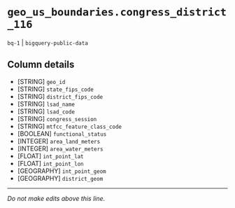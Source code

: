 # `geo_us_boundaries.congress_district_116`
`bq-1` | `bigquery-public-data`

## Column details
* [STRING]    `geo_id`
* [STRING]    `state_fips_code`
* [STRING]    `district_fips_code`
* [STRING]    `lsad_name`
* [STRING]    `lsad_code`
* [STRING]    `congress_session`
* [STRING]    `mtfcc_feature_class_code`
* [BOOLEAN]   `functional_status`
* [INTEGER]   `area_land_meters`
* [INTEGER]   `area_water_meters`
* [FLOAT]     `int_point_lat`
* [FLOAT]     `int_point_lon`
* [GEOGRAPHY] `int_point_geom`
* [GEOGRAPHY] `district_geom`

-------------------------------------------------------------------------------
*Do not make edits above this line.*
